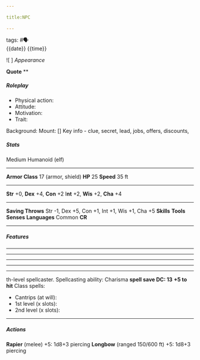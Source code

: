 --- 
title:NPC 
---
tags: #🗣  
{{date}}
{{time}}

![ ] 
*Appearance*

**Quote** **

##### Roleplay

-   Physical action:
-   Attitude:
-   Motivation:
-   Trait:

Background: 
Mount: []
Key info - clue, secret, lead, jobs, offers, discounts,
##### Stats
Medium Humanoid (elf)

---
**Armor Class** 17 (armor, shield)
**HP** 25
**Speed** 35 ft

---
**Str** +0, **Dex** +4, **Con** +2 I**nt** +2, **Wis** +2, **Cha** +4

---
**Saving Throws** Str -1, Dex +5, Con +1, Int +1, Wis +1, Cha +5
**Skills** 
**Tools** 
**Senses** 
**Languages** Common
**CR** 

---
##### Features
** ** 
** ** 
** ** 
** ** 
** **
 th-level spellcaster. 
Spellcasting ability: Charisma 
**spell save DC: 13**
**+5 to hit** 
Class spells:  
- Cantrips (at will): 
- 1st level (x slots): 
- 2nd level (x slots): 

---
##### Actions
**Rapier** (melee) +5: 1d8+3 piercing
**Longbow** (ranged 150/600 ft) +5: 1d8+3 piercing
